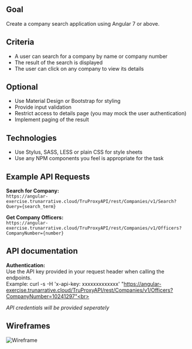 ## Goal
Create a company search application using Angular 7 or above. 

## Criteria
* A user can search for a company by name or company number
* The result of the search is displayed
* The user can click on any company to view its details

## Optional
* Use Material Design or Bootstrap for styling
* Provide input validation
* Restrict access to details page (you may mock the user authentication)
* Implement paging of the result

## Technologies
* Use Stylus, SASS, LESS or plain CSS for style sheets
* Use any NPM components you feel is appropriate for the task

## Example API Requests
**Search for Company:**  
`https://angular-exercise.trunarrative.cloud/TruProxyAPI/rest/Companies/v1/Search?Query={search_term}`

**Get Company Officers:**  
`https://angular-exercise.trunarrative.cloud/TruProxyAPI/rest/Companies/v1/Officers?CompanyNumber={number}`

## API documentation

**Authentication:**\
Use the API key provided in your request header when calling the endpoints. <br> 
Example: curl -s -H 'x-api-key: xxxxxxxxxxxxx' "https://angular-exercise.trunarrative.cloud/TruProxyAPI/rest/Companies/v1/Officers?CompanyNumber=10241297"<br>

*API credentials will be provided seperately*

## Wireframes

![Wireframe](https://raw.githubusercontent.com/TruNarrative/angular-exercise/master/CompanySearch.jpeg)
